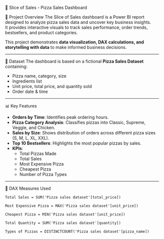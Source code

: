 🍕 Slice of Sales - Pizza Sales Dashboard

📌 Project Overview
The Slice of Sales dashboard is a Power BI report designed to analyze pizza sales data and uncover key business insights.  
It provides interactive visuals to track sales performance, order trends, bestsellers, and product categories.

This project demonstrates **data visualization, DAX calculations, and storytelling with data** to make informed business decisions.

---

📂 Dataset
The dashboard is based on a fictional **Pizza Sales Dataset** containing:
- Pizza name, category, size
- Ingredients list
- Unit price, total price, and quantity sold
- Order date & time

---

📊 Key Features
- **Orders by Time**: Identifies peak ordering hours.
- **Pizza Category Analysis**: Classifies pizzas into Classic, Supreme, Veggie, and Chicken.
- **Sales by Size**: Shows distribution of orders across different pizza sizes (S, M, L, XL, XXL).
- **Top 10 Bestsellers**: Highlights the most popular pizzas by sales.
- **KPIs**:
  - Total Pizzas Made
  - Total Sales
  - Most Expensive Pizza
  - Cheapest Pizza
  - Number of Pizza Types

---

🧮 DAX Measures Used
```DAX
Total Sales = SUM('Pizza sales dataset'[total_price])

Most Expensive Pizza = MAX('Pizza sales dataset'[unit_price])

Cheapest Pizza = MIN('Pizza sales dataset'[unit_price])

Total Quantity = SUM('Pizza sales dataset'[quantity])

Types of Pizzas = DISTINCTCOUNT('Pizza sales dataset'[pizza_name])

